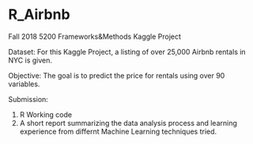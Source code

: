 # R_Airbnb 
Fall 2018 5200 Frameworks&Methods Kaggle Project

Dataset: For this Kaggle Project, a listing of over 25,000 Airbnb rentals in NYC is given. 

Objective: The goal is to predict the price for rentals using over 90 variables.

Submission: 
1. R Working code
2. A short report summarizing the data analysis process and learning experience from differnt Machine Learning techniques tried.
